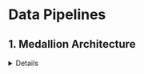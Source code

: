 # Data Pipelines

## 1. Medallion Architecture
<details>

### Metal Layers
1. **BRONZE**: Raw ingestion and history
2. **SILVER**: Filtered, cleaned, augmented
3. **GOLD**: Business-level aggregates

### Bronze Layer
- Raw copy of ingested data
- Replace traditional data lake
- Provides efficient storage and querying of full, unprocessed history of data

### Silver Layer
- Reduces data storage complexity, latency and redundancy
- Optimize ETL and analytic query performance
- Preserve grain of original data (NO aggregations)
- Eliminates duplicates
- Production schema enforced
- Data quality checks
- May contain more than one table

### Gold Layer
- Powers ML applications, reporting, dashboards, ad hoc analytics
- Refined views of data (WITH aggregations)
- Reduce strain on production systems
- Optimized query performance for business-critical data



</details>
  
